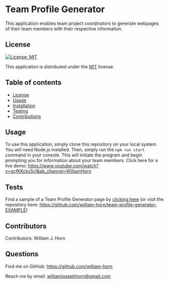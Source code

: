 # Team Profile Generator

This application enables team project coordinators to generate webpages of their team members with their respective information.

## License
  
  [![License: MIT](https://img.shields.io/badge/License-MIT-yellow.svg)](https://opensource.org/licenses/MIT)
  
This application is distributed under the [MIT](https://opensource.org/licenses/MIT) license.
  ## Table of contents
  - [License](#License)
  - [Usage](#Usage)
  - [Installation](#Installation)
  - [Testing](#Testing)
  - [Contributions](#Contributions)

  ## Usage
To use this application, simply clone this repository on your local system. You will need Node.js installed. Then, simply run the `npm run start` command in your console. This will initiate the program and begin prompting you for information about your team members. Click here for a live demo: <https://www.youtube.com/watch?v=gcfKKckx5cI&ab_channel=WilliamHorn>


  ## Tests
  Find a sample of a Team Profile Generator page by [clicking here](https://william-horn.github.io/team-profile-generator-EXAMPLE/)
  (or visit the repository here: <https://github.com/william-horn/team-profile-generator-EXAMPLE>)
  ## Contributors
  Contributors: 
  William J. Horn
  ## Questions
  Find me on GitHub: <https://github.com/william-horn>
  
Reach me by email: williamjosephhorn@gmail.com


